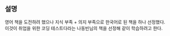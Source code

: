## 설명

영어 책을 도전하려 했으나 지식 부족 + 의지 부족으로 한국어로 된 책을 하나 선정했다.
이것이 취업을 위한 코딩 테스트다라는 나동빈님의 책을 선정해 같이 학습하려고 한다.